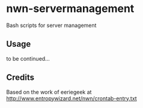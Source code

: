 # nwn-servermanagement
Bash scripts for server management

## Usage
to be continued...

## Credits
Based on the work of eeriegeek at http://www.entropywizard.net/nwn/crontab-entry.txt
